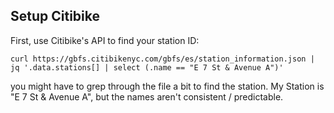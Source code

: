 ## Setup Citibike

First, use Citibike's API to find your station ID:


```
curl https://gbfs.citibikenyc.com/gbfs/es/station_information.json | jq '.data.stations[] | select (.name == "E 7 St & Avenue A")'
```

you might have to grep through the file a bit to find the station. My Station is "E 7 St & Avenue A", but the names aren't consistent / predictable.